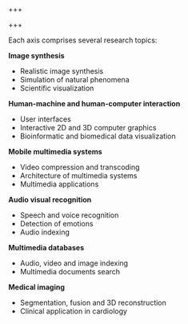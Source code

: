 +++

+++

Each axis comprises several research topics:

**Image synthesis**

- Realistic image synthesis
- Simulation of natural phenomena
- Scientific visualization

**Human-machine and human-computer interaction**

- User interfaces
- Interactive 2D and 3D computer graphics
- Bioinformatic and biomedical data visualization

**Mobile multimedia systems**

- Video compression and transcoding
- Architecture of multimedia systems
- Multimedia applications

**Audio visual recognition**

- Speech and voice recognition
- Detection of emotions
- Audio indexing

**Multimedia databases**

- Audio, video and image indexing
- Multimedia documents search

**Medical imaging**

- Segmentation, fusion and 3D reconstruction
- Clinical application in cardiology